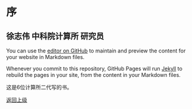 
# 序 
## 徐志伟 中科院计算所 研究员


 You can use the [editor on GitHub](https://github.com/deltadbu/6kids.learning.scratch.io/edit/gh-pages/Prace.md) to maintain and preview the content for your website in Markdown files.

Whenever you commit to this repository, GitHub Pages will run [Jekyll](https://jekyllrb.com/) to rebuild the pages in your site, from the content in your Markdown files.



这是6位计算所二代写的书。

[返回上级](index.md)


